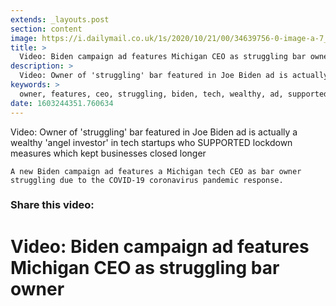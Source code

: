```yaml
--- 
extends: _layouts.post 
section: content 
image: https://i.dailymail.co.uk/1s/2020/10/21/00/34639756-0-image-a-7_1603235403411.jpg 
title: > 
  Video: Biden campaign ad features Michigan CEO as struggling bar owner 
description: > 
  Video: Owner of 'struggling' bar featured in Joe Biden ad is actually a wealthy 'angel investor' in tech startups who SUPPORTED lockdown measures which kept businesses closed longerA new Biden campaign ad features a Michigan tech CEO as bar owner struggling due to the COVID-19 coronavirus pandemic response. 
keywords: > 
  owner, features, ceo, struggling, biden, tech, wealthy, ad, supported, startups, video, michigan, bar, campaign 
date: 1603244351.760634 
--- 
```

<div><p> Video: Owner of 'struggling' bar featured in Joe Biden ad is actually a wealthy 'angel investor' in tech startups who SUPPORTED lockdown measures which kept businesses closed longer </p>
  <p class="video-description ">
    
    A new Biden campaign ad features a Michigan tech CEO as bar owner struggling due to the COVID-19 coronavirus pandemic response.
  </p>
  <p class="video-title">
    <h3 class="bold">Share this video: </h3>
    <h1>Video: Biden campaign ad features Michigan CEO as struggling bar owner</h1>
    
  </p>
   

</div>